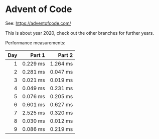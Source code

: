 # Advent of Code

See: https://adventofcode.com/

This is about year 2020, check out the other branches for further years.

Performance measurements:

| Day |   Part 1 |   Part 2 |
| --: | -------: | -------: |
|   1 | 0.229 ms | 1.264 ms |
|   2 | 0.281 ms | 0.047 ms |
|   3 | 0.021 ms | 0.019 ms |
|   4 | 0.049 ms | 0.231 ms |
|   5 | 0.076 ms | 0.205 ms |
|   6 | 0.601 ms | 0.627 ms |
|   7 | 2.525 ms | 0.320 ms |
|   8 | 0.030 ms | 0.012 ms |
|   9 | 0.086 ms | 0.219 ms |
